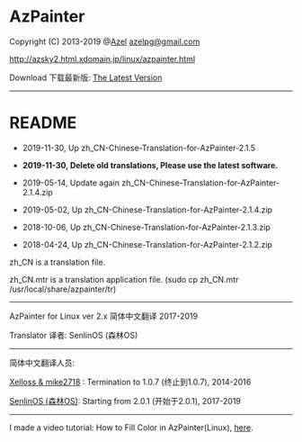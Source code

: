 # AzPainter
Copyright (C) 2013-2019 @[Azel](https://github.com/azelpg) azelpg@gmail.com

http://azsky2.html.xdomain.jp/linux/azpainter.html

Download 下载最新版: [The Latest Version](https://osdn.net/projects/azpainter/downloads/71988/azpainter-2.1.5.tar.xz/)
**********************************************
# README
* 2019-11-30, Up zh_CN-Chinese-Translation-for-AzPainter-2.1.5

* **2019-11-30, Delete old translations, Please use the latest software.**

* 2019-05-14, Update again zh_CN-Chinese-Translation-for-AzPainter-2.1.4.zip

* 2019-05-02, Up zh_CN-Chinese-Translation-for-AzPainter-2.1.4.zip

* 2018-10-06, Up zh_CN-Chinese-Translation-for-AzPainter-2.1.3.zip

* 2018-04-24, Up zh_CN-Chinese-Translation-for-AzPainter-2.1.2.zip


zh_CN is a translation file.

zh_CN.mtr is a translation application file. (sudo cp zh_CN.mtr /usr/local/share/azpainter/tr)

**********************************************

AzPainter for Linux ver 2.x 简体中文翻译 2017-2019

Translator 译者: SenlinOS (森林OS)

**********************************************

简体中文翻译人员:

[Xelloss & mike2718](https://github.com/muirmok) : Termination to 1.0.7 (终止到1.0.7), 2014-2016

[SenlinOS (森林OS)](https://senlinos.com): Starting from 2.0.1 (开始于2.0.1), 2017-2019

**********************************************

I made a video tutorial:
How to Fill Color in AzPainter(Linux), [here](https://youtu.be/shtNuYdNI4Y).
